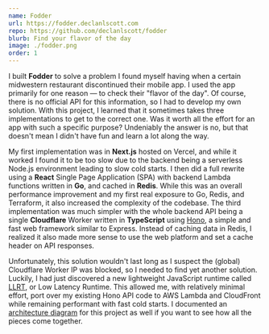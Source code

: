 ```yaml
---
name: Fodder
url: https://fodder.declanlscott.com
repo: https://github.com/declanlscott/fodder
blurb: Find your flavor of the day
image: ./fodder.png
order: 1
---
```


I built **Fodder** to solve a problem I found myself having when a certain midwestern restaurant discontinued their mobile app. I used the app primarily for one reason — to check their "flavor of the day". Of course, there is no official API for this information, so I had to develop my own solution. With this project, I learned that it sometimes takes three implementations to get to the correct one. Was it worth all the effort for an app with such a specific purpose? Undeniably the answer is no, but that doesn't mean I didn't have fun and learn a lot along the way.

My first implementation was in **Next.js** hosted on Vercel, and while it worked I found it to be too slow due to the backend being a serverless Node.js environment leading to slow cold starts. I then did a full rewrite using a **React** Single Page Application (SPA) with backend Lambda functions written in **Go**, and cached in **Redis**. While this was an overall performance improvement and my first real exposure to Go, Redis, and Terraform, it also increased the complexity of the codebase. The third implementation was much simpler with the whole backend API being a single **Cloudflare** Worker written in **TypeScript** using [Hono](https://hono.dev/), a simple and fast web framework similar to Express. Instead of caching data in Redis, I realized it also made more sense to use the web platform and set a cache header on API responses.

Unfortunately, this solution wouldn't last long as I suspect the (global) Cloudflare Worker IP was blocked, so I needed to find yet another solution. Luckily, I had just discovered a new lightweight JavaScript runtime called [LLRT](https://github.com/awslabs/llrt), or Low Latency Runtime. This allowed me, with relatively minimal effort, port over my existing Hono API code to AWS Lambda and CloudFront while remaining performant with fast cold starts. I documented an [architecture diagram](https://github.com/declanlscott/fodder/blob/main/architecture.png) for this project as well if you want to see how all the pieces come together.
